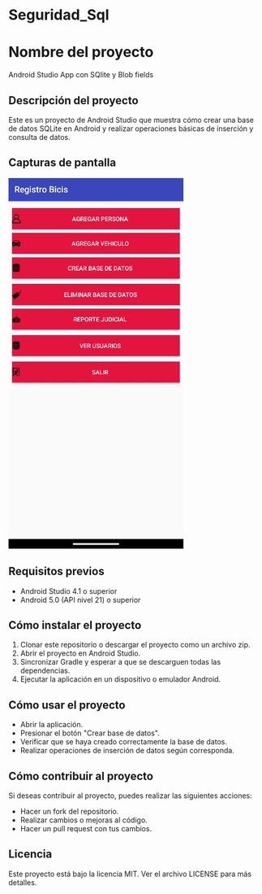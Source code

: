 # Seguridad_Sql
# Nombre del proyecto

Android Studio App con SQlite y Blob fields

## Descripción del proyecto

Este es un proyecto de Android Studio que muestra cómo crear una base de datos SQLite en Android y realizar operaciones básicas de inserción y consulta de datos.

## Capturas de pantalla

![Imagen de ejemplo](https://github.com/DavidRedz10/Seguridad_Sql/blob/master/photo.jpg)


## Requisitos previos

- Android Studio 4.1 o superior
- Android 5.0 (API nivel 21) o superior

## Cómo instalar el proyecto

1. Clonar este repositorio o descargar el proyecto como un archivo zip.
2. Abrir el proyecto en Android Studio.
3. Sincronizar Gradle y esperar a que se descarguen todas las dependencias.
4. Ejecutar la aplicación en un dispositivo o emulador Android.

## Cómo usar el proyecto

- Abrir la aplicación.
- Presionar el botón "Crear base de datos".
- Verificar que se haya creado correctamente la base de datos.
- Realizar operaciones de inserción de datos según corresponda.

## Cómo contribuir al proyecto

Si deseas contribuir al proyecto, puedes realizar las siguientes acciones:

- Hacer un fork del repositorio.
- Realizar cambios o mejoras al código.
- Hacer un pull request con tus cambios.

## Licencia

Este proyecto está bajo la licencia MIT. Ver el archivo LICENSE para más detalles.
